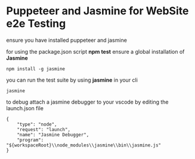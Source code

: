# Puppeteer  and Jasmine for WebSite e2e Testing

ensure you have installed puppeteer and jasmine

for using the package.json script **npm test** ensure a global installation of **Jasmine**

    npm install -g jasmine

you can run the test suite by using **jasmine** in your cli

    jasmine

to debug attach a jasmine debugger to your vscode by editing the launch.json file

    {
		"type": "node",
		"request": "launch",
		"name": "Jasmine Debugger",
		"program": "${workspaceRoot}\\node_modules\\jasmine\\bin\\jasmine.js"
	}
